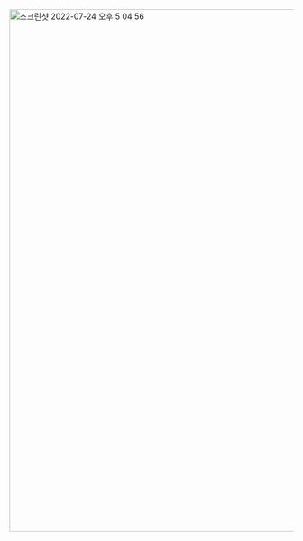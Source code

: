 <img width="927" alt="스크린샷 2022-07-24 오후 5 04 56" src="https://user-images.githubusercontent.com/98959780/180638141-db463d1a-7615-4ac6-b6c6-3b778f75eebc.png">
